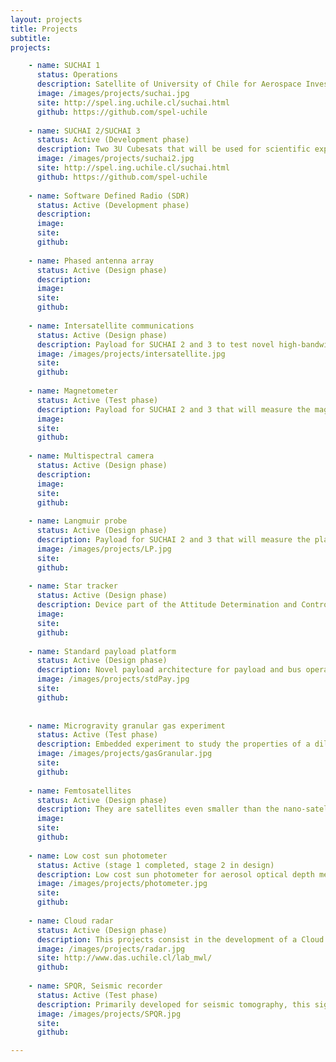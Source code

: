 ```yaml
---
layout: projects
title: Projects
subtitle:
projects:

    - name: SUCHAI 1
      status: Operations 
      description: Satellite of University of Chile for Aerospace Investigation. SUCHAI is the first chilean CubeSat developed by undergraduate students, engineers and professors of the Electrical Engineering, Physics and Mechanical Engineering Departments at Faculty of Physical and Mathematical Sciences (FCFM) at University of Chile. It has three main goals (1) Generate advanced human resources, (2) Create space technology in our country and (3) serve as a vehicle to carry scientific experiments to space.
      image: /images/projects/suchai.jpg
      site: http://spel.ing.uchile.cl/suchai.html
      github: https://github.com/spel-uchile
      
    - name: SUCHAI 2/SUCHAI 3
      status: Active (Development phase)
      description: Two 3U Cubesats that will be used for scientific exploration. Founded by the Chilean Government. It has a planned end date for 4Q 2018. 
      image: /images/projects/suchai2.jpg
      site: http://spel.ing.uchile.cl/suchai.html
      github: https://github.com/spel-uchile
      
    - name: Software Defined Radio (SDR)
      status: Active (Development phase)
      description: 
      image:
      site:
      github:
    
    - name: Phased antenna array
      status: Active (Design phase)
      description: 
      image:
      site:
      github:
      
    - name: Intersatellite communications
      status: Active (Design phase)
      description: Payload for SUCHAI 2 and 3 to test novel high-bandwidth intersatellite communications based on mmWaves, designed to be used in future cubesat constellations expanding the capabilities of this small satellites.
      image: /images/projects/intersatellite.jpg
      site:
      github:
    
    - name: Magnetometer
      status: Active (Test phase)
      description: Payload for SUCHAI 2 and 3 that will measure the magnetic field of the Earth and it will related it with plasma studies
      image: 
      site:
      github:
    
    - name: Multispectral camera
      status: Active (Design phase)
      description: 
      image:
      site:
      github:    
    
    - name: Langmuir probe
      status: Active (Design phase)
      description: Payload for SUCHAI 2 and 3 that will measure the plasma of the ionosphere. This sensor is the most common sensor for plasma diagnostics in space and laboratory. This sensor consists in an electrode with a fixed or varying potential able to determine in-situ the ionospheric plasma characteristics. The current measured by the probe is ploted in a current-voltage (IV) curve, allowing determine electron and ion densities, and electron temperatures. 
      image: /images/projects/LP.jpg
      site:
      github:
      
    - name: Star tracker
      status: Active (Design phase)
      description: Device part of the Attitude Determination and Control System (ADACS) of a nanosatellite that will help to determine the spacecraft position using the stars.
      image: 
      site:
      github:
    
    - name: Standard payload platform
      status: Active (Design phase)
      description: Novel payload architecture for payload and bus operation. The main purpose is to develop a new architecture that allows to create a standard platform for an easy and fast way to put a payload onto a nanosatellite bus. As a test case, a PCB with an integrated microcontroller that acts as an interface between each payload and the main satellite controller is under development to integrate the microgravity granular gas experiment. In this paradigm, scientifics and payload developers won't need to know too much about the bus implementation to program a successful payload. Flexibility, encapsulation and code reuse are exploited as much as possible in this environment.
      image: /images/projects/stdPay.jpg
      site:
      github:
    
    
    - name: Microgravity granular gas experiment
      status: Active (Test phase)
      description: Embedded experiment to study the properties of a dilute granular gas in microgravity. This experiment is one of the main SUCHAI 2 and 3 scientific payloads. The objective is to measure the collisions between 0.1 mm diameter particles inside a plastic tube while a shaker transfers energy to them. The two principal advantages of this experiment among others, is that it provides real data (no simulation) of a granular gas where the inellastic collisions are the only interaction mechanism between the particles and the other one is that the amount of data is much greater than other microgravity experiments done on Earth such as experiments over parabolic flights.
      image: /images/projects/gasGranular.jpg
      site:
      github:
    
    - name: Femtosatellites
      status: Active (Design phase)
      description: They are satellites even smaller than the nano-satellites, with a mass of less than 100 grams. Multiple femto-satellites can be transported inside a cubesat and deployed later in orbit, creating a low cost sensor network in space. One of the goals is to estimate the position of these femto-satellites referenced to Cubesats with known positions.
      image:
      site:
      github:
    
    - name: Low cost sun photometer
      status: Active (stage 1 completed, stage 2 in design)
      description: Low cost sun photometer for aerosol optical depth measurement. Its objective is reduce this instrumentation cost substantially to enable high density aerosol monitoring inside a city-sized scale. This information could greatly improve our comprehension on air aerosol dynamics providing valuable information to improve atmospheric dynamics models, radar measurement calibration and long term monitoring. Currently stage one of this project is finished with the correct development and validation of a low cost hand held sun photometer. The new objective is to automatize such instrument to achieve long term measurements.
      image: /images/projects/photometer.jpg
      site:
      github:
      
    - name: Cloud radar
      status: Active (Design phase)
      description: This projects consist in the development of a Cloud Radar prototype to prepare advanced human capital able to design these instruments and interpret accurately the atmospheric measurements done with radars. This instrument is very useful in improving the understanding of the conditions that drive fog behavior since they enables the remote profiling of fog water content and droplet size, among other parameters. A better comprehension of the processes that drive the fog would be very useful to improve safeness in susceptible streets and airports. In addition, in desert areas of Northern Chile, fog is used as a significant source of water for native vegetation and populations located in remote areas (for example the Camanchaca in the natural reserve Fray Jorge). Considering the global phenomena of climatic change, an improvement of the models regarding fog properties could give us valuable information about what to expect of the cloud and fog water supply in the coming years. This project is being developed in collaboration with the Millimeter Wave Laboratory of the University of Chile.
      image: /images/projects/radar.jpg
      site: http://www.das.uchile.cl/lab_mwl/
      github: 
    
    - name: SPQR, Seismic recorder
      status: Active (Test phase)
      description: Primarily developed for seismic tomography, this signal recorder is capable of digitalize, synchronize and save to disk (MSEED, ASCII formats) signal samples from different sources. It is based on low cost and COTS products.
      image: /images/projects/SPQR.jpg
      site:
      github:

---
```

